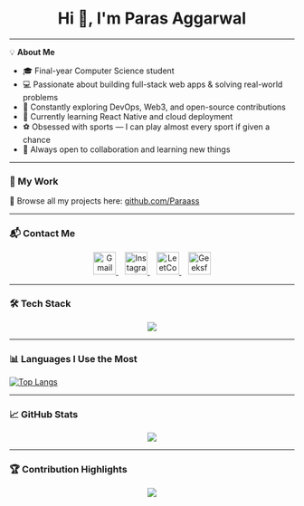 <h1 align="center">Hi 👋, I'm Paras Aggarwal</h1>

---

💡 **About Me**

- 🎓 Final-year Computer Science student  
- 💻 Passionate about building full-stack web apps & solving real-world problems  
- 🔧 Constantly exploring DevOps, Web3, and open-source contributions  
- 🌱 Currently learning React Native and cloud deployment  
- ⚽ Obsessed with sports — I can play almost every sport if given a chance  
- 🤝 Always open to collaboration and learning new things

---

### 🧩 My Work

🔗 Browse all my projects here: [github.com/Paraass](https://github.com/Paraass)

---

### 📬 Contact Me

<p align="center">
  <a href="mailto:parasaggarwal7172@gmail.com" target="_blank">
    <img src="https://cdn-icons-png.flaticon.com/512/732/732200.png" width="40" height="40" alt="Gmail" />
  </a>
  &nbsp;&nbsp;
  <a href="https://instagram.com/paras._aggarwal" target="_blank">
    <img src="https://cdn-icons-png.flaticon.com/512/174/174855.png" width="40" height="40" alt="Instagram" />
  </a>
  &nbsp;&nbsp;
  <a href="https://leetcode.com/paraass/" target="_blank">
    <img src="https://upload.wikimedia.org/wikipedia/commons/1/19/LeetCode_logo_black.png" width="40" height="40" alt="LeetCode" />
  </a>
  &nbsp;&nbsp;
  <a href="https://auth.geeksforgeeks.org/user/parasaggarwal7172/practice" target="_blank">
    <img src="https://upload.wikimedia.org/wikipedia/commons/4/43/GeeksforGeeks.svg" width="40" height="40" alt="GeeksforGeeks" />
  </a>
</p>

---

### 🛠️ Tech Stack

<p align="center">
  <img src="https://skillicons.dev/icons?i=html,css,js,ts,react,nextjs,nodejs,express,mongodb,mysql,python,cpp,java,git,github,figma,vscode,postman,docker,linux" />
</p>

---

### 📊 Languages I Use the Most

[![Top Langs](https://github-readme-stats.vercel.app/api/top-langs/?username=Paraass&layout=compact&theme=radical&langs_count=8)](https://github.com/Paraass)

---

### 📈 GitHub Stats

<p align="center">
  <img src="https://github-readme-stats.vercel.app/api?username=Paraass&show_icons=true&theme=radical&include_all_commits=true&count_private=true" />
</p>

---

### 🏆 Contribution Highlights

<p align="center">
  <img src="https://github-profile-trophy.vercel.app/?username=Paraass&theme=radical&no-frame=true&row=1&column=6" />
</p>
